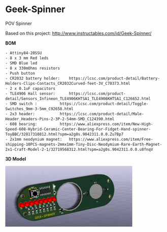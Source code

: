 # Geek-Spinner
POV Spinner


Based on this project: http://www.instructables.com/id/Geek-Spinner/

**BOM**

	- Attiny84-20SSU
	- 8 x 3 mm Red leds
	- SMD Blue led
	- 8 x 330mOhms resistors
	- Push button
	- CR2032 battery holder: 	https://lcsc.com/product-detail/Battery-Holders-Clips-Contacts_CR2032Curved-feet-3V_C70373.html
	- 2 x 0.1uF capacitors
	- TLE4906 Hall sensor: 		https://lcsc.com/product-detail/Sensors_Infineon_TLE4906KHTSA1_TLE4906KHTSA1_C126652.html
	- SMD switch : 			https://lcsc.com/product-detail/Toggle-Switches_9mm-3-5mm_C92658.html
	- 2x3 header: 			https://lcsc.com/product-detail/Male-Header_Headers-Pins-2-3P-2-54mm-SMD_C124390.html
	- 608 bearing: 			https://www.aliexpress.com/item/New-High-Speed-608-Hybrid-Ceramic-Center-Bearing-For-Fidget-Hand-spinner-ToyBBC/32817310812.html?spm=a2g0s.9042311.0.0.Zu7Bp7
	- 2x1mm neodynium magnet:	https://www.aliexpress.com/item/Free-shipping-10PCS-magnets-2mmx1mm-Tiny-Disc-Neodymium-Rare-Earth-Magnet-2x1-Craft-Model-2-1/32719568312.html?spm=a2g0s.9042311.0.0.u8fnqV


**3D Model**

<img src="PCB/3D.jpg" width=400>





